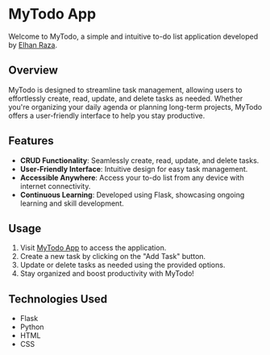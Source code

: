 # MyTodo App

Welcome to MyTodo, a simple and intuitive to-do list application developed by [Elhan Raza](mailto:raza.elhan2002@gmail.com).

## Overview

MyTodo is designed to streamline task management, allowing users to effortlessly create, read, update, and delete tasks as needed. Whether you're organizing your daily agenda or planning long-term projects, MyTodo offers a user-friendly interface to help you stay productive.

## Features

- **CRUD Functionality**: Seamlessly create, read, update, and delete tasks.
- **User-Friendly Interface**: Intuitive design for easy task management.
- **Accessible Anywhere**: Access your to-do list from any device with internet connectivity.
- **Continuous Learning**: Developed using Flask, showcasing ongoing learning and skill development.

## Usage

1. Visit [MyTodo App](https://mytodo-6a0m.onrender.com) to access the application.
2. Create a new task by clicking on the "Add Task" button.
3. Update or delete tasks as needed using the provided options.
4. Stay organized and boost productivity with MyTodo!

## Technologies Used

- Flask
- Python
- HTML
- CSS
